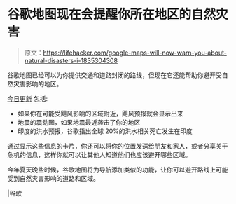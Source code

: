 # 谷歌地图现在会提醒你所在地区的自然灾害

> 原文：<https://lifehacker.com/google-maps-will-now-warn-you-about-natural-disasters-i-1835304308>

谷歌地图已经可以为你提供交通和道路封闭的路线，但现在它还能帮助你避开受自然灾害影响的地区。



[今日更新](https://www.blog.google/products/maps/updates-maps-and-search-help-during-times-crisis/) 包括:

*   如果你在可能受飓风影响的区域附近，飓风预报就会显示出来
*   地震的震动图，如果地震最近袭击了你的地区
*   印度的洪水预报，谷歌指出全球 20%的洪水相关死亡发生在印度

通过显示这些信息的卡片，你还可以将你的位置发送给朋友和家人，或者分享关于危机的信息，这样你就可以让其他人知道他们也应该避开哪些区域。

今年夏天晚些时候，谷歌地图将为导航添加类似的功能，让你可以避开路线上可能受到自然灾害影响的道路和区域。

|谷歌